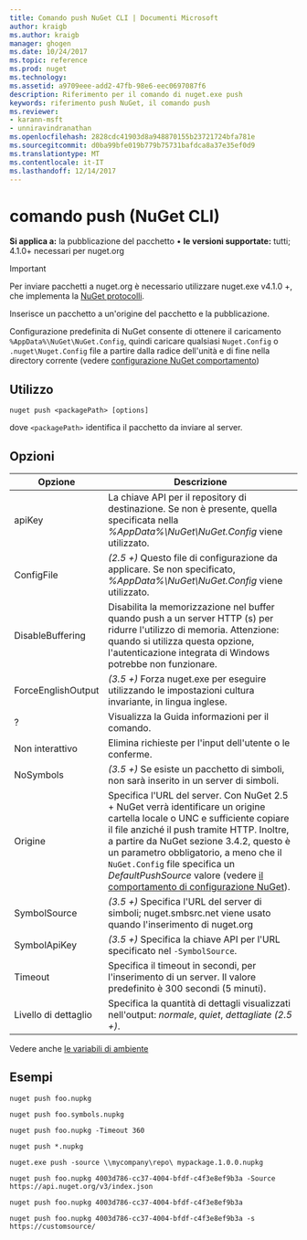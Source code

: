 ```yaml
---
title: Comando push NuGet CLI | Documenti Microsoft
author: kraigb
ms.author: kraigb
manager: ghogen
ms.date: 10/24/2017
ms.topic: reference
ms.prod: nuget
ms.technology: 
ms.assetid: a9709eee-add2-47fb-98e6-eec0697087f6
description: Riferimento per il comando di nuget.exe push
keywords: riferimento push NuGet, il comando push
ms.reviewer:
- karann-msft
- unniravindranathan
ms.openlocfilehash: 2828cdc41903d8a948870155b23721724bfa781e
ms.sourcegitcommit: d0ba99bfe019b779b75731bafdca8a37e35ef0d9
ms.translationtype: MT
ms.contentlocale: it-IT
ms.lasthandoff: 12/14/2017
---
```

# <a name="push-command-nuget-cli"></a>comando push (NuGet CLI)

**Si applica a:** la pubblicazione del pacchetto &bullet; **le versioni supportate:** tutti; 4.1.0+ necessari per nuget.org

> [!Important]
> Per inviare pacchetti a nuget.org è necessario utilizzare nuget.exe v4.1.0 +, che implementa la [NuGet protocolli](../api/nuget-protocols.md).

Inserisce un pacchetto a un'origine del pacchetto e la pubblicazione.

Configurazione predefinita di NuGet consente di ottenere il caricamento `%AppData%\NuGet\NuGet.Config`, quindi caricare qualsiasi `Nuget.Config` o `.nuget\Nuget.Config` file a partire dalla radice dell'unità e di fine nella directory corrente (vedere [configurazione NuGet comportamento](../consume-packages/configuring-nuget-behavior.md))

## <a name="usage"></a>Utilizzo

```
nuget push <packagePath> [options]
```

dove `<packagePath>` identifica il pacchetto da inviare al server.

## <a name="options"></a>Opzioni

| Opzione | Descrizione |
| --- | --- |
| apiKey | La chiave API per il repository di destinazione. Se non è presente, quella specificata nella *%AppData%\NuGet\NuGet.Config* viene utilizzato. |
| ConfigFile | *(2.5 +)*  Questo file di configurazione da applicare. Se non specificato, *%AppData%\NuGet\NuGet.Config* viene utilizzato. |
| DisableBuffering | Disabilita la memorizzazione nel buffer quando push a un server HTTP (s) per ridurre l'utilizzo di memoria. Attenzione: quando si utilizza questa opzione, l'autenticazione integrata di Windows potrebbe non funzionare. |
| ForceEnglishOutput | *(3.5 +)*  Forza nuget.exe per eseguire utilizzando le impostazioni cultura invariante, in lingua inglese. |
| ? | Visualizza la Guida informazioni per il comando. |
| Non interattivo | Elimina richieste per l'input dell'utente o le conferme. |
| NoSymbols | *(3.5 +)*  Se esiste un pacchetto di simboli, non sarà inserito in un server di simboli. |
| Origine | Specifica l'URL del server. Con NuGet 2.5 + NuGet verrà identificare un origine cartella locale o UNC e sufficiente copiare il file anziché il push tramite HTTP.  Inoltre, a partire da NuGet sezione 3.4.2, questo è un parametro obbligatorio, a meno che il `NuGet.Config` file specifica un *DefaultPushSource* valore (vedere [il comportamento di configurazione NuGet](../Consume-Packages/Configuring-NuGet-Behavior.md)). |
| SymbolSource | *(3.5 +)*  Specifica l'URL del server di simboli; nuget.smbsrc.net viene usato quando l'inserimento di nuget.org |
| SymbolApiKey | *(3.5 +)*  Specifica la chiave API per l'URL specificato nel `-SymbolSource`. |
| Timeout | Specifica il timeout in secondi, per l'inserimento di un server. Il valore predefinito è 300 secondi (5 minuti). |
| Livello di dettaglio | Specifica la quantità di dettagli visualizzati nell'output: *normale*, *quiet*, *dettagliate (2.5 +)*. |

Vedere anche [le variabili di ambiente](cli-ref-environment-variables.md)

## <a name="examples"></a>Esempi

```
nuget push foo.nupkg

nuget push foo.symbols.nupkg

nuget push foo.nupkg -Timeout 360

nuget push *.nupkg

nuget.exe push -source \\mycompany\repo\ mypackage.1.0.0.nupkg

nuget push foo.nupkg 4003d786-cc37-4004-bfdf-c4f3e8ef9b3a -Source https://api.nuget.org/v3/index.json

nuget push foo.nupkg 4003d786-cc37-4004-bfdf-c4f3e8ef9b3a

nuget push foo.nupkg 4003d786-cc37-4004-bfdf-c4f3e8ef9b3a -s https://customsource/
```
